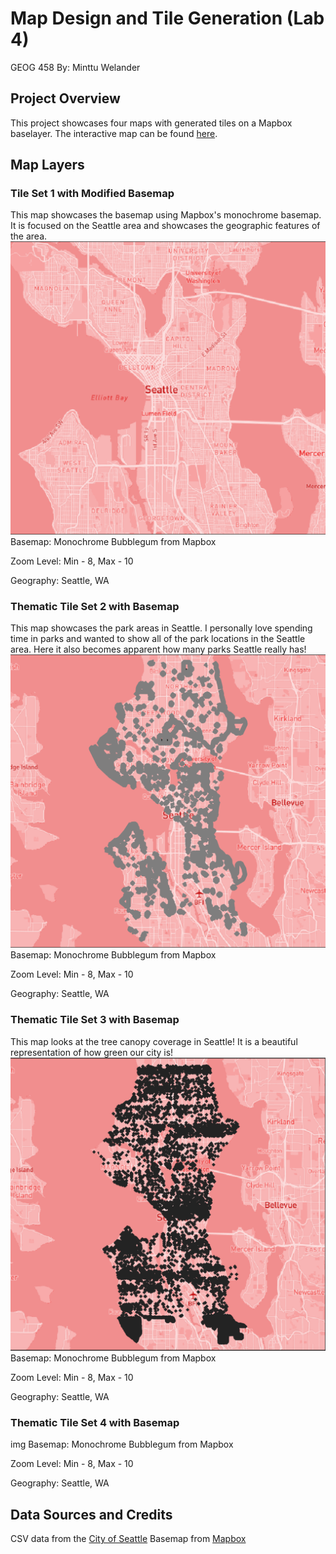 # Map Design and Tile Generation (Lab 4)
GEOG 458
By: Minttu Welander

## Project Overview
This project showcases four maps with generated tiles on a Mapbox baselayer. The interactive map can be found [here](https://mintwel.github.io/TileGenerationLab/index.html).

## Map Layers
### Tile Set 1 with Modified Basemap
This map showcases the basemap using Mapbox's monochrome basemap. It is focused on the Seattle area and showcases the geographic features of the area.
![](img/basemap.png)
Basemap: Monochrome Bubblegum from Mapbox

Zoom Level: Min - 8, Max - 10

Geography: Seattle, WA

### Thematic Tile Set 2 with Basemap
This map showcases the park areas in Seattle. I personally love spending time in parks and wanted to show all of the park locations in the Seattle area. Here it also becomes apparent how many parks Seattle really has!
![](img/parks.png)
Basemap: Monochrome Bubblegum from Mapbox

Zoom Level: Min - 8, Max - 10

Geography: Seattle, WA

### Thematic Tile Set 3 with Basemap
This map looks at the tree canopy coverage in Seattle! It is a beautiful representation of how green our city is!
![](img/tree_canopy.png)
Basemap: Monochrome Bubblegum from Mapbox

Zoom Level: Min - 8, Max - 10

Geography: Seattle, WA

### Thematic Tile Set 4 with Basemap
img
Basemap: Monochrome Bubblegum from Mapbox

Zoom Level: Min - 8, Max - 10

Geography: Seattle, WA

## Data Sources and Credits
CSV data from the [City of Seattle](https://data-seattlecitygis.opendata.arcgis.com/)
Basemap from [Mapbox](https://www.mapbox.com/)
